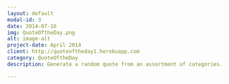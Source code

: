 ```yaml
---
layout: default
modal-id: 3
date: 2014-07-16
img: QuoteOftheDay.png
alt: image-alt
project-date: April 2014
client: http://quoteoftheday1.herokuapp.com
category: QuoteOftheDay
description: Generate a random quote from an assortment of categories.

---
```

